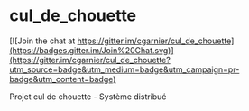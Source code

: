 cul_de_chouette
===============

[![Join the chat at https://gitter.im/cgarnier/cul_de_chouette](https://badges.gitter.im/Join%20Chat.svg)](https://gitter.im/cgarnier/cul_de_chouette?utm_source=badge&utm_medium=badge&utm_campaign=pr-badge&utm_content=badge)

Projet cul de chouette - Système distribué 